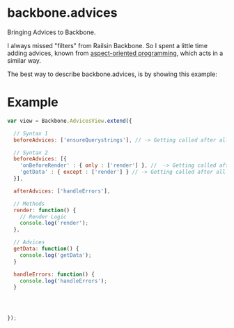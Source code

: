 backbone.advices
===============

Bringing Advices to Backbone.

I always missed "filters" from Railsin Backbone. So I spent a little time adding advices, known from [aspect-oriented programming](http://en.wikipedia.org/wiki/Advice_in_aspect-oriented_programming), which acts in a similar way.

The best way to describe backbone.advices, is by showing this example:

# Example

```javascript
var view = Backbone.AdvicesView.extend({

  // Syntax 1
  beforeAdvices: ['ensureQuerystrings'], // -> Getting called after all methods.

  // Syntax 2
  beforeAdvices: [{
    'onBeforeRender' : { only : ['render'] }, //  -> Getting called after render-method.
    'getData' : { except : ['render'] } // -> Getting called after all methods except render-method.
  }],

  afterAdvices: ['handleErrors'],

  // Methods
  render: function() {
    // Render Logic
    console.log('render');
  },

  // Advices
  getData: function() {
    console.log('getData');
  }

  handleErrors: function() {
    console.log('handleErrors');
  }




});
```
